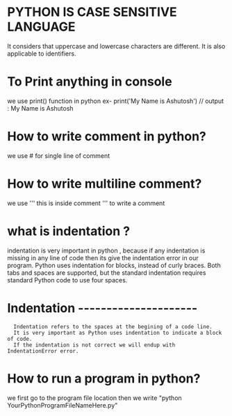 # PYTHON IS CASE SENSITIVE LANGUAGE
 It considers that uppercase and lowercase characters are different. 
 It is also applicable to identifiers.

# To Print anything in console
  we use print() function in python
  ex-  print('My Name is Ashutosh') // output : My Name is Ashutosh

# How to write comment in python?
 we use # for single line of comment

# How to write multiline comment?
 we use 
     ''' 
         this is inside comment 
     ''' 
 to write a comment

# what is indentation ?
 indentation is very important in python , because if any indentation is missing in any line of code then its 
  give the indentation error in our program.
  Python uses indentation for blocks, instead of curly braces. Both tabs and spaces are supported, 
  but the standard indentation requires standard Python code to use four spaces.

# Indentation ---------------------
      Indentation refers to the spaces at the begining of a code line.
      It is very important as Python uses indentation to indicate a block of code.
      If the indentation is not correct we will endup with IndentationError error.


# How to run a program in python?
 we first go to the program file location then we write "python YourPythonProgramFileNameHere.py"